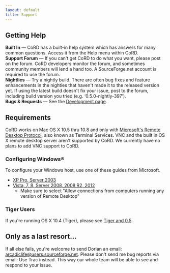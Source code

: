 ```yaml
---
layout: default
title: Support
---
```

## Getting Help
**Built In** — CoRD has a built-in help system which has answers for many common questions. Access it from the Help menu within CoRD.  
**Support Forum** — If you can't get CoRD to do what you want, please post on the forum. CoRD developers monitor the forum, and sometimes community members will lend a hand too. A SourceForge.net account is required to use the forum.  
**Nightlies** — Try a nightly build. There are often bug fixes and feature enhancements in the nighties that haven't made it to the released version yet. If using the latest build doesn't fix your issue, post to the forum, including build version you tried (e.g. ‘0.5.0-nightly-397’).  
**Bugs &amp; Requests** — See the [Development page](development.html).
## Requirements
CoRD works on Mac OS X 10.5 thru 10.8 and only with [Microsoft's Remote Desktop Protocol](http://msdn.microsoft.com/en-us/library/aa383015.aspx), also known as Terminal Services. VNC and the built in OS X remote desktop server aren't supported by CoRD. We currently have no plans to add VNC support to CoRD.
### Configuring Windows&reg;
To configure your Windows host, use one of these guides from Microsoft.
- [XP Pro, Server 2003](http://technet.microsoft.com/en-us/library/bb457106.aspx)  
- [Vista, 7, 8, Server 2008, 2008 R2, 2012](http://windows.microsoft.com/en-us/windows-vista/allow-someone-to-connect-to-your-computer-remotely)  
  - Make sure to select "Allow connections from computers running any version of Remote Desktop"

### Tiger Users
If you're running OS X 10.4 (Tiger), please see [Tiger and 0.5](https://github.com/dorianj/CoRD/wiki/Tiger-and-0.5).
## Only as a last resort...
If all else fails, you're welcome to send Dorian an email: <arcadiclife@users.sourceforge.net>. Please don't send me bug reports via email: Use Trac instead. This way our whole team will be able to see and respond to your issue.